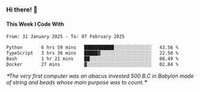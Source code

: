 ### Hi there! 👋

#### This Week I Code With
<!--START_SECTION:waka-->

```txt
From: 31 January 2025 - To: 07 February 2025

Python       6 hrs 59 mins   ███████████░░░░░░░░░░░░░░   43.56 %
TypeScript   3 hrs 36 mins   █████▓░░░░░░░░░░░░░░░░░░░   22.50 %
Bash         1 hr 21 mins    ██░░░░░░░░░░░░░░░░░░░░░░░   08.49 %
Docker       27 mins         ▓░░░░░░░░░░░░░░░░░░░░░░░░   02.84 %
```

<!--END_SECTION:waka-->

<!--STARTS_HERE_QUOTE_README-->
<i>❝The very first computer was an abacus invested 500 B.C in Babylon made of string and beads whose main purpose was to count.❞</i>
<!--ENDS_HERE_QUOTE_README-->
